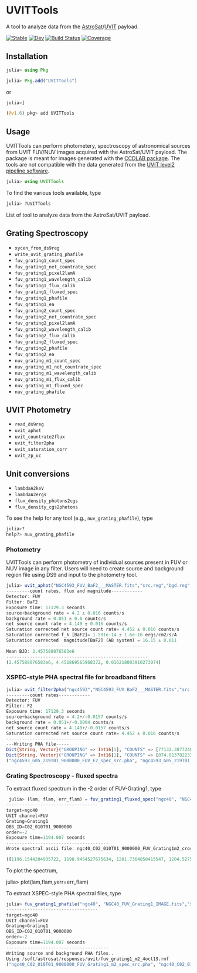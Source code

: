 # UVITTools

A tool to analyze data from the [AstroSat](http://astrosat-ssc.iucaa.in/)/[UVIT](https://uvit.iiap.res.in/) payload.

[![Stable](https://img.shields.io/badge/docs-stable-blue.svg)](https://gulabd.github.io/UVITTools.jl/stable)
[![Dev](https://img.shields.io/badge/docs-dev-blue.svg)](https://gulabd.github.io/UVITTools.jl/dev)
[![Build Status](https://github.com/gulabd/UVITTools.jl/actions/workflows/CI.yml/badge.svg?branch=main)](https://github.com/gulabd/UVITTools.jl/actions/workflows/CI.yml?query=branch%3Amain)
[![Coverage](https://codecov.io/gh/gulabd/UVITTools.jl/branch/main/graph/badge.svg)](https://codecov.io/gh/gulabd/UVITTools.jl)

## Installation

```julia
julia> using Pkg

julia> Pkg.add("UVITTools")
```
or
```julia
julia>]

(@v1.6) pkg> add UVITTools
```



## Usage
UVITTools can perform photometery, spectroscopy of astronomical sources from UVIT FUV/NUV images acquired with the AstroSat/UVIT payload.  The package is meant for images generated with the [CCDLAB package](https://iopscience.iop.org/article/10.1088/1538-3873/aa8800). The tools are not compatible with the data generated from the  [UVIT level2 pipeline software](http://astrosat-ssc.iucaa.in/uvitData).
```julia
julia> using UVITTools
```
To find the various tools available, type

```julia
julia> ?UVITTools
```
List of tool to analyze data from the AstroSat/UVIT payload.


## Grating Spectroscopy
- `xycen_from_ds9reg`
- `write_uvit_grating_phafile`
- `fuv_grating1_count_spec `
- `fuv_grating1_net_countrate_spec`
- `fuv_grating1_pixel2lamA ` 
- `fuv_grating1_wavelength_calib `
- `fuv_grating1_flux_calib `
- `fuv_grating1_fluxed_spec `
- `fuv_grating1_phafile `
- `fuv_grating1_ea`
- `fuv_grating2_count_spec `
- `fuv_grating2_net_countrate_spec `
- `fuv_grating2_pixel2lamA `
- `fuv_grating2_wavelength_calib `
- `fuv_grating2_flux_calib`
- `fuv_grating2_fluxed_spec`
- `fuv_grating2_phafile `
- `fuv_grating2_ea`
- `nuv_grating_m1_count_spec `
- `nuv_grating_m1_net_countrate_spec `
- `nuv_grating_m1_wavelength_calib `
- `nuv_grating_m1_flux_calib `
- `nuv_grating_m1_fluxed_spec`
- `nuv_grating_phafile`


##  UVIT Photometry 
- `read_ds9reg`
- `uvit_aphot `
- `uvit_countrate2flux `
- `uvit_filter2pha`
- `uvit_saturation_corr`
- `uvit_zp_uc`

## Unit conversions
- `lambdaA2keV`
- `lambdaA2ergs`
- `flux_density_photons2cgs`
- `flux_density_cgs2photons`



To see the help for any tool (e.g., `nuv_grating_phafile`), type

```julia
julia>?
help?> nuv_grating_phafile
```

### Photometry
UVITTools can perform photometry of individual sources present in FUV or NUV image in any filter. Users will need to create source and background region file using DS9 and input to the photometry tool. 

```julia
julia> uvit_aphot("NGC4593_FUV_BaF2___MASTER.fits","src.reg","bgd.reg",satu_corr=true)
---------count rates, flux and magnitude------------
Detector: FUV
Filter: BaF2
Exposure time: 17129.3 seconds
source+background rate = 4.2 ± 0.016 counts/s
background rate = 0.051 ± 0.0 counts/s
net source count rate = 4.149 ± 0.016 counts/s
Saturation corrected net source count rate= 4.452 ± 0.016 counts/s
Saturation corrected f_λ [BaF2]= 1.591e-14 ± 1.6e-16 ergs/cm2/s/A
Saturation corrected  magnitude[BaF2] (AB system) = 16.15 ± 0.011
------------------------------------------------------
Mean BJD: 2.457588076583e6
------------------------------------------------------
(2.457588076583e6, 4.451869565968372, 0.016218003910273074)
```

### XSPEC-style PHA spectral file for broadband filters

```julia
julia> uvit_filter2pha("ngc4593","NGC4593_FUV_BaF2___MASTER.fits","src.reg","bgd.reg")
---------count rates------------
Detector: FUV
Filter: F2
Exposure time: 17129.3 seconds
source+background rate = 4.2+/-0.0157 counts/s
background rate = 0.051+/-0.0004 counts/s
net source count rate = 4.149+/-0.0157 counts/s
Saturation corrected net source count rate= 4.452 ± 0.016 counts/s
--------------------------------
---Writing PHA file-----
Dict{String, Vector}("GROUPING" => Int16[1], "COUNTS" => [77132.30772409608], "CHANNEL" => Int32[1], "QUALITY" => Int16[0])
Dict{String, Vector}("GROUPING" => Int16[1], "COUNTS" => [874.8137822323066], "CHANNEL" => Int32[1], "QUALITY" => Int16[0])
("ngc4593_G05_219T01_9000000_FUV_F2_spec_src.pha", "ngc4593_G05_219T01_9000000_FUV_F2_spec_bgd.pha")
```
### Grating Spectroscopy - fluxed spectra

  To extract fluxed spectrum in the -2 order of FUV-Grating1, type 
```julia
 julia> (lam, flam, err_flam) = fuv_grating1_fluxed_spec("ngc40", "NGC40_FUV_Grating1_IMAGE.fits","src.reg","bgd.reg", order=-2, cross_disp_width_pixels = 40, angle_xaxis_disp_deg=0.0)
-----------------------------------
target=ngc40
UVIT channel=FUV
Grating=Grating1
OBS_ID=C02_010T01_9000000
order=-2
Exposure time=1194.007 seconds
---------------------------------------
Wrote spectral ascii file: ngc40_C02_010T01_9000000_FUV_Grating1m2_crossdisp_50pixels_spec.dat

([1196.1544204935722, 1198.9454527675634, 1201.7364850415547, 1204.527517315546, 1207.3185495895373, 1210.1095818635285, 1212.9006141375198, 1215.691646411511, 1218.4826786855024, 1221.2737109594932  …  1773.898101209758, 1776.6891334837492, 1779.4801657577405, 1782.2711980317317, 1785.062230305723, 1787.8532625797143, 1790.6442948537056, 1793.4353271276968, 1796.2263594016881, 1799.0173916756794], [5.045466629574188e-13, 4.3150185620641407e-13, 3.20002438057737e-13, 2.1473337940718712e-13, 3.1256136935946915e-13, 3.309620601584206e-13, 2.330335115352435e-13, 2.8446859045530054e-13, 2.969928077009422e-13, 1.8559317187843672e-13  …  4.78007919733574e-13, 4.1855639102711703e-13, 6.104105792024475e-13, 5.793213715591102e-13, 5.984233168019304e-13, 6.895818454682478e-13, 6.118620245824862e-13, 7.615785936600397e-13, 8.907679878495615e-13, 7.61419751498956e-13], [1.0267947190347392e-13, 8.637264104461592e-14, 6.972295297643998e-14, 5.840516168789386e-14, 5.6833639705142054e-14, 5.42522362473877e-14, 4.587473745925019e-14, 4.4072190863771767e-14, 4.2681889008873683e-14, 3.599499296873876e-14  …  5.96764312139293e-14, 6.233276080702569e-14, 7.279889935967496e-14, 7.101598452391445e-14, 7.784002780312587e-14, 8.738266189464572e-14, 8.352764933553134e-14, 1.0110334674900172e-13, 1.1547586393436977e-13, 1.0992802034895543e-13])
```

To plot the spectrum,

julia> plot(lam,flam,yerr=err_flam)



To extract XSPEC-style PHA spectral files, type

```julia
julia> fuv_grating1_phafile("ngc40", "NGC40_FUV_Grating1_IMAGE.fits","src.reg","bgd.reg", order=-2, cross_disp_width_pixel = 40, angle_xaxis_disp_deg=0.0)
-----------------------------------
target=ngc40
UVIT channel=FUV
Grating=Grating1
OBS_ID=C02_010T01_9000000
order=-2
Exposure time=1194.007 seconds
---------------------------------------
Writing source and background PHA files..
Using /soft/astrosat/responses/uvit/fuv_grating1_m2_4oct19.rmf
("ngc40_C02_010T01_9000000_FUV_Grating1_m2_spec_src.pha", "ngc40_C02_010T01_9000000_FUV_Grating1_m2_spec_bgd.pha")
```

